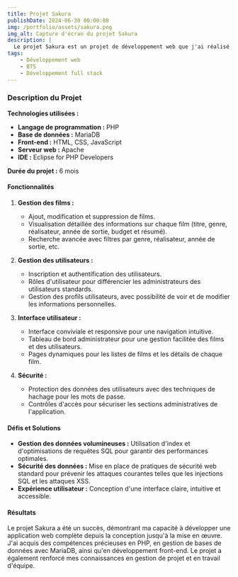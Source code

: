 ```yaml
---
title: Projet Sakura
publishDate: 2024-06-30 00:00:00
img: /portfolio/assets/sakura.png
img_alt: Capture d'écran du projet Sakura
description: |
  Le projet Sakura est un projet de développement web que j'ai réalisé en BTS. Il s'agit d'un site web de cinémathèque, permettant de consulter des informations sur des films, des réalisateurs, des acteurs, etc.
tags:
    - Développement web
    - BTS
    - Développement full stack
---
```


### Description du Projet

**Technologies utilisées :**
- **Langage de programmation :** PHP
- **Base de données :** MariaDB
- **Front-end :** HTML, CSS, JavaScript
- **Serveur web :** Apache
- **IDE :** Eclipse for PHP Developers

**Durée du projet :** 6 mois

#### Fonctionnalités

1. **Gestion des films :**
    - Ajout, modification et suppression de films.
    - Visualisation détaillée des informations sur chaque film (titre, genre, réalisateur, année de sortie, budget et résumé).
    - Recherche avancée avec filtres par genre, réalisateur, année de sortie, etc.

2. **Gestion des utilisateurs :**
    - Inscription et authentification des utilisateurs.
    - Rôles d'utilisateur pour différencier les administrateurs des utilisateurs standards.
    - Gestion des profils utilisateurs, avec possibilité de voir et de modifier les informations personnelles.

3. **Interface utilisateur :**
    - Interface conviviale et responsive pour une navigation intuitive.
    - Tableau de bord administrateur pour une gestion facilitée des films et des utilisateurs.
    - Pages dynamiques pour les listes de films et les détails de chaque film.

4. **Sécurité :**
    - Protection des données des utilisateurs avec des techniques de hachage pour les mots de passe.
    - Contrôles d'accès pour sécuriser les sections administratives de l'application.

#### Défis et Solutions

- **Gestion des données volumineuses :** Utilisation d'index et d'optimisations de requêtes SQL pour garantir des performances optimales.
- **Sécurité des données :** Mise en place de pratiques de sécurité web standard pour prévenir les attaques courantes telles que les injections SQL et les attaques XSS.
- **Expérience utilisateur :** Conception d'une interface claire, intuitive et accessible.

#### Résultats

Le projet Sakura a été un succès, démontrant ma capacité à développer une application web complète depuis la conception jusqu'à la mise en œuvre. J'ai acquis des compétences précieuses en PHP, en gestion de bases de données avec MariaDB, ainsi qu'en développement front-end. Le projet a également renforcé mes connaissances en gestion de projet et en travail d'équipe.